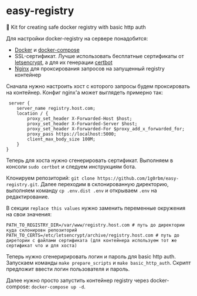 # easy-registry
🐳 Kit for creating safe docker registry with basic http auth

Для настройки docker-registry на сервере понадобится:
* [Docker](https://docs.docker.com/install) и [docker-compose](https://docs.docker.com/compose/install)
* SSL-сертификат. Лучше использовать бесплатные сертификаты от [letsencrypt](https://letsencrypt.org), a для их генерации [certbot](https://certbot.eff.org)
* [Nginx](https://nginx.org) для проксирования запросов на запущенный registry контейнер

Сначала нужно настроить хост с которого запросы будем проксировать на контейнер.
Конфиг nginx'a может выглядеть примерно так:
``` nginx
 server {
    server_name registry.host.com;
    location / {
        proxy_set_header X-Forwarded-Host $host;
        proxy_set_header X-Forwarded-Server $host;
        proxy_set_header X-Forwarded-For $proxy_add_x_forwarded_for;
        proxy_pass https://localhost:5000;
        client_max_body_size 100M;
    }
}
```

Теперь для хоста нужно сгенерировать сертификат. Выполняем в консоли `sudo certbot` и следуем инструкциям бота.

Клонируем репозиторий: `git clone https://github.com/1g0rbm/easy-registry.git`. Далее переходим в склонированную директорию, выполняем команду `cp .env.dist .env` и открываем `.env` на редактирование.

В секции `replace this values` нужно заменить переменные окружения на свои значения:
``` config
PATH_TO_REGISTRY_DIR=/var/www/registry.host.com # путь до директории куда склонировн репозиторий
PATH_TO_CERTS=/etc/letsencrypt/archive/registry.host.com # путь до диретории с файлами сертификата (для контейнера используем тот же сертификат что и для хоста)
```

Теперь нужно сгенеририровать логин и пароль для basic http auth. Запускаем команды `make prepare_scripts` и `make basic_http_auth`. Скрипт предложит ввести логин пользователя и пароль.

Далее нужно просто запустить контейнер registry через docker-compose: `docker-compose up -d`.
